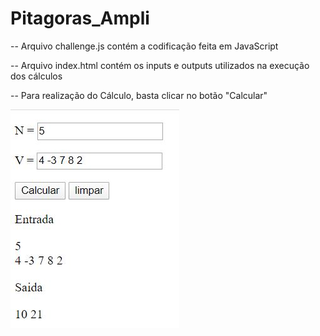 # Pitagoras_Ampli

-- Arquivo challenge.js contém a codificação feita em JavaScript

-- Arquivo index.html contém os inputs e outputs utilizados na execução dos cálculos

-- Para realização do Cálculo, basta clicar no botão "Calcular"

![alt text](https://github.com/HenriqLR/Pitagoras_Ampli/blob/master/img/captura.JPG)
